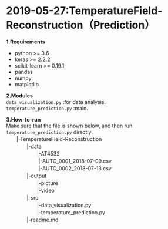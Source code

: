 # 2019-05-27:TemperatureField-Reconstruction（Prediction）

**1.Requirements**  
- python >= 3.6  
- keras >= 2.2.2  
- scikit-learn >= 0.19.1   
- pandas  
- numpy  
- matplotlib  

**2.Modules**  
    `data_visualization.py` :for data analysis.  
    `temperature_prediction.py` :main.  

**3.How-to-run**  
Make sure that the file is shown below, and then run `temperature_prediction.py` directly:  
　　|-TemperatureField-Reconstruction  
　　　　|-data  
　　　　　　|-AT4532  
　　　　　　    |-AUTO_0001_2018-07-09.csv  
　　　　　　    |-AUTO_0002_2018-07-13.csv  
　　　　|-output  
　　　　　　|-picture  
　　　　　　|-video  
　　　　|-src  
　　　　　　|-data_visualization.py  
　　　　　　|-temperature_prediction.py  
　　　　|-readme.md  
